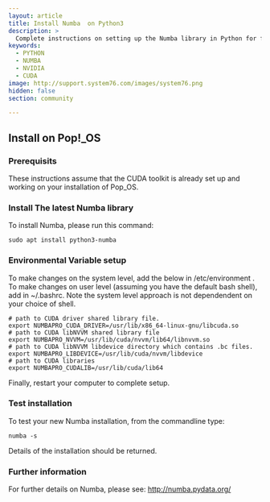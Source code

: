 ```yaml
---
layout: article
title: Install Numba  on Python3
description: >
  Complete instructions on setting up the Numba library in Python for fast, parralell computing using the NVIDIA CUDA toolkit.
keywords:
  - PYTHON
  - NUMBA
  - NVIDIA
  - CUDA
image: http://support.system76.com/images/system76.png
hidden: false
section: community

---
```


## Install on Pop!_OS

### Prerequisits

These instructions assume that the CUDA toolkit is already set up and working on your installation of Pop_OS.

### Install The latest Numba library

To install Numba, please run this command:

```
sudo apt install python3-numba
```

### Environmental Variable setup
To make changes on the system level, add the below in  /etc/environment .
To make changes on user level (assuming you have the default bash shell), add in ~/.bashrc.
Note the system level approach is not dependendent on your choice of shell. 

```
# path to CUDA driver shared library file.
export NUMBAPRO_CUDA_DRIVER=/usr/lib/x86_64-linux-gnu/libcuda.so
# path to CUDA libNVVM shared library file
export NUMBAPRO_NVVM=/usr/lib/cuda/nvvm/lib64/libnvvm.so
# path to CUDA libNVVM libdevice directory which contains .bc files.
export NUMBAPRO_LIBDEVICE=/usr/lib/cuda/nvvm/libdevice
# path to CUDA libraries
export NUMBAPRO_CUDALIB=/usr/lib/cuda/lib64
```
Finally, restart your computer to complete setup. 

### Test installation

To test your new Numba installation, from the commandline type:

```
numba -s
```
Details of the installation should be returned.

### Further information

For further details on Numba, please see:
http://numba.pydata.org/

